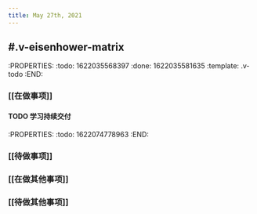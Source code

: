 ```yaml
---
title: May 27th, 2021
---
```


## #.v-eisenhower-matrix
:PROPERTIES:
:todo: 1622035568397
:done: 1622035581635
:template: .v-todo
:END:
### [[在做事项]]
#### TODO 学习持续交付
:PROPERTIES:
:todo: 1622074778963
:END:
#####
####
### [[待做事项]]
####
####
####
### [[在做其他事项]]
####
####
####
### [[待做其他事项]]
####
####
####
